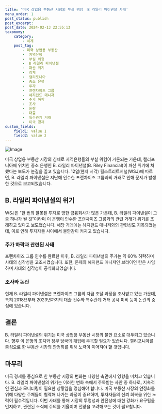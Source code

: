 ```yaml
---
title: '미국 상업용 부동산 시장의 부실 위험  B 라일리 파이낸셜 사태'
menu_order: 1
post_status: publish
post_excerpt: 
post_date: 2024-02-13 22:55:13
taxonomy:
    category:
        - 세계
    post_tag:
        - 미국 상업용 부동산
        -  지역은행
        -  부실 위험
        -  B 라일리 파이낸셜
        -  파산 위기
        -  침체
        -  캘리포니아
        -  중소 은행
        -  투자
        -  프랜차이즈 그룹
        -  헤지펀드 매니저
        -  주가 하락
        -  조사
        -  논란
        -  대출
        -  특수관계 거래
        -  미국 경제
custom_fields:
    field1: value 1
    field2: value 2
---
```


![Image](https://imgnews.pstatic.net/image/366/2024/02/13/0000970025_001_20240213144601399.jpg?type=w647)

미국 상업용 부동산 시장의 침체로 지역은행들의 부실 위험이 거론되는 가운데, 캘리포니아에 위치한 중소 은행인 B. 라일리 파이낸셜(B. Riley Financial)이 파산 위기에 처했다는 보도가 눈길을 끌고 있습니다. 12일(현지 시각) 월스트리트저널(WSJ)에 따르면, B. 라일리 파이낸셜은 지난해 인수한 프랜차이즈 그룹과의 거래로 인해 문제가 발생한 것으로 보고되었습니다.
## B. 라일리 파이낸셜의 위기
WSJ은 "한 번의 잘못된 투자로 망한 금융회사가 많은 가운데, B. 라일리 파이낸셜이 그 중 하나가 될 것"이라며 이 은행이 인수한 프랜차이즈 그룹과의 관련 거래가 위기를 초래하고 있다고 보도했습니다. 해당 거래에는 헤지펀드 매니저와의 관련성도 지목되었는데, 이로 인해 투자자들 사이에서 불안감이 커지고 있습니다.
### 주가 하락과 관련된 사태
프랜차이즈 그룹 인수를 완료한 이후, B. 라일리 파이낸셜의 주가는 약 60% 하락하며 사태의 심각성을 고조시켰습니다. 또한, 문제의 헤지펀드 매니저인 브라이언 칸은 사임하며 사태의 심각성이 공식화되었습니다.
### 조사와 논란
현재 B. 라일리 파이낸셜은 프랜차이즈 그룹의 자금 조달 과정을 조사받고 있는 가운데, 특히 2018년부터 2023년까지의 대출 건수와 특수관계 거래 공시 미비 등이 논란의 중심에 있습니다.
## 결론
B. 라일리 파이낸셜의 위기는 미국 상업용 부동산 시장의 불안 요소로 대두되고 있습니다. 향후 이 은행의 조치와 정부 당국의 개입에 주목할 필요가 있습니다. 캘리포니아를 중심으로 한 부동산 시장의 안정화를 위해 노력이 이어져야 할 것입니다.
## 마무리
미국 경제를 중심으로 한 부동산 시장의 변화는 다양한 측면에서 영향을 미치고 있습니다. B. 라일리 파이낸셜의 위기는 이러한 변화 속에서 주목받는 사안 중 하나로, 지속적인 관심과 모니터링이 필요한 상황임을 명심해야 합니다. 미국 부동산 시장의 안정화를 위해 다양한 주체들이 협력해 나가는 과정이 중요하며, 투자자들의 신뢰 회복을 위한 노력이 필수적입니다. 이번 사태를 통해 시장의 투명성과 안전성에 대한 강화가 요구됨을 인지하고, 관련된 소식에 주의를 기울이며 전망을 고려해보는 것이 필요합니다.
